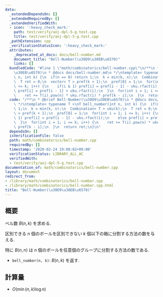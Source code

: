 ```yaml
---
data:
  _extendedDependsOn: []
  _extendedRequiredBy: []
  _extendedVerifiedWith:
  - icon: ':heavy_check_mark:'
    path: test/verify/aoj-dpl-5-g.test.cpp
    title: test/verify/aoj-dpl-5-g.test.cpp
  _pathExtension: cpp
  _verificationStatusIcon: ':heavy_check_mark:'
  attributes:
    _deprecated_at_docs: docs/bell-number.md
    document_title: "Bell-Number(\u30D9\u30EB\u6570)"
    links: []
  bundledCode: "#line 1 \"math/combinatorics/bell-number.cpp\"\n/**\n * @brief Bell-Number(\u30D9\
    \u30EB\u6570)\n * @docs docs/bell-number.md\n */\ntemplate< typename T >\nT bell_number(int\
    \ n, int k) {\n  if(n == 0) return 1;\n  k = min(k, n);\n  Combination< T > uku(k);\n\
    \  T ret = 0;\n  vector< T > pref(k + 1);\n  pref[0] = 1;\n  for(int i = 1; i\
    \ <= k; i++) {\n    if(i & 1) pref[i] = pref[i - 1] - uku.rfact(i);\n    else\
    \ pref[i] = pref[i - 1] + uku.rfact(i);\n  }\n  for(int i = 1; i <= k; i++) {\n\
    \    ret += T(i).pow(n) * uku.rfact(i) * pref[k - i];\n  }\n  return ret;\n}\n"
  code: "/**\n * @brief Bell-Number(\u30D9\u30EB\u6570)\n * @docs docs/bell-number.md\n\
    \ */\ntemplate< typename T >\nT bell_number(int n, int k) {\n  if(n == 0) return\
    \ 1;\n  k = min(k, n);\n  Combination< T > uku(k);\n  T ret = 0;\n  vector< T\
    \ > pref(k + 1);\n  pref[0] = 1;\n  for(int i = 1; i <= k; i++) {\n    if(i &\
    \ 1) pref[i] = pref[i - 1] - uku.rfact(i);\n    else pref[i] = pref[i - 1] + uku.rfact(i);\n\
    \  }\n  for(int i = 1; i <= k; i++) {\n    ret += T(i).pow(n) * uku.rfact(i) *\
    \ pref[k - i];\n  }\n  return ret;\n}\n"
  dependsOn: []
  isVerificationFile: false
  path: math/combinatorics/bell-number.cpp
  requiredBy: []
  timestamp: '2020-02-24 19:08:02+09:00'
  verificationStatus: LIBRARY_ALL_AC
  verifiedWith:
  - test/verify/aoj-dpl-5-g.test.cpp
documentation_of: math/combinatorics/bell-number.cpp
layout: document
redirect_from:
- /library/math/combinatorics/bell-number.cpp
- /library/math/combinatorics/bell-number.cpp.html
title: "Bell-Number(\u30D9\u30EB\u6570)"
---
```

## 概要

ベル数 $B(n,k)$ を求める.

区別できる $n$ 個のボールを区別できない $k$ 個以下の箱に分割する方法の数を与える.

特に $B(n,n)$ は $n$ 個のボールを任意個のグループに分割する方法の数である.

* `bell_number(n, k)`: $B(n, k)$ を返す.

## 計算量

* $O(\min(n, k) \log n)$

